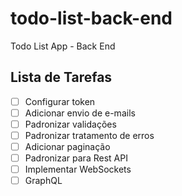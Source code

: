 # todo-list-back-end
Todo List App - Back End

## Lista de Tarefas

- [ ] Configurar token
- [ ] Adicionar envio de e-mails
- [ ] Padronizar validações
- [ ] Padronizar tratamento de erros
- [ ] Adicionar paginação
- [ ] Padronizar para Rest API
- [ ] Implementar WebSockets
- [ ] GraphQL
